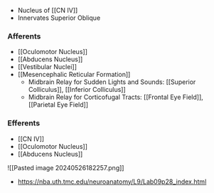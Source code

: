 - Nucleus of [[CN IV]]
- Innervates Superior Oblique
### Afferents
- [[Oculomotor Nucleus]]
- [[Abducens Nucleus]]
- [[Vestibular Nuclei]]
- [[Mesencephalic Reticular Formation]]
	- Midbrain Relay for Sudden Lights and Sounds: [[Superior Colliculus]], [[Inferior Colliculus]]
	- Midbrain Relay for Corticofugal Tracts: [[Frontal Eye Field]], [[Parietal Eye Field]]
### Efferents
- [[CN IV]]
- [[Oculomotor Nucleus]]
- [[Abducens Nucleus]]

![[Pasted image 20240526182257.png]]

- https://nba.uth.tmc.edu/neuroanatomy/L9/Lab09p28_index.html 